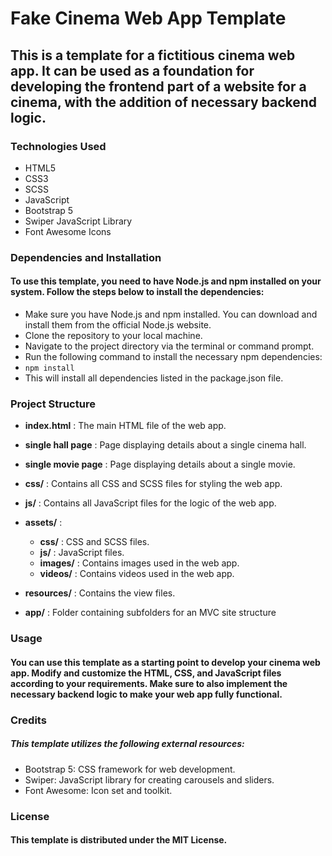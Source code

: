 # Fake Cinema Web App Template

## This is a template for a fictitious cinema web app. It can be used as a foundation for developing the frontend part of a website for a cinema, with the addition of necessary backend logic.

### Technologies Used

* HTML5
* CSS3
* SCSS
* JavaScript
* Bootstrap 5
* Swiper JavaScript Library
* Font Awesome Icons

### Dependencies and Installation

#### To use this template, you need to have Node.js and npm installed on your system. Follow the steps below to install the dependencies:

* Make sure you have Node.js and npm installed. You can download and install them from the official Node.js website.
* Clone the repository to your local machine.
* Navigate to the project directory via the terminal or command prompt.
* Run the following command to install the necessary npm dependencies:
* `npm install`
* This will install all dependencies listed in the package.json file.

### Project Structure

* **index.html** : The main HTML file of the web app.
* **single hall page** : Page displaying details about a single cinema hall.
* **single movie page** : Page displaying details about a single movie.
* **css/** : Contains all CSS and SCSS files for styling the web app.
* **js/** : Contains all JavaScript files for the logic of the web app.
* **assets/** :

  * **css/** : CSS and SCSS files.
  * **js/** : JavaScript files.
  * **images/** : Contains images used in the web app.
  * **videos/** : Contains videos used in the web app.
* **resources/** : Contains the view files.
* **app/** : Folder containing subfolders for an MVC site structure

### Usage

#### You can use this template as a starting point to develop your cinema web app. Modify and customize the HTML, CSS, and JavaScript files according to your requirements. Make sure to also implement the necessary backend logic to make your web app fully functional.

### Credits

##### This template utilizes the following external resources:

* Bootstrap 5: CSS framework for web development.
* Swiper: JavaScript library for creating carousels and sliders.
* Font Awesome: Icon set and toolkit.

### License

#### This template is distributed under the MIT License.
